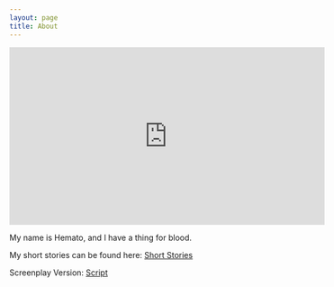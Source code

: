 ```yaml
---
layout: page
title: About
---
```

<iframe title="Anna Marie Boeglin" width="560" height="315" src="https://video.ploud.jp/videos/embed/4ee909f7-c329-4439-977b-db4128a44893" frameborder="0" allowfullscreen="" sandbox="allow-same-origin allow-scripts allow-popups"></iframe>

My name is Hemato, and I have a thing for blood.

My short stories can be found here: [Short Stories](https://lwflouisa.github.io/ShortFiction/page/11/)

Screenplay Version: [Script](https://lwflouisa.github.io/UploadedFairyOELN/screenplay.html)
